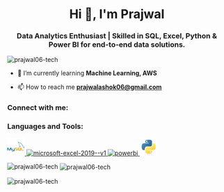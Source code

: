 <h1 align="center">Hi 👋, I'm Prajwal</h1>
<h3 align="center">Data Analytics Enthusiast | Skilled in SQL, Excel, Python & Power BI for end-to-end data solutions.</h3>

<p align="left"> <img src="https://komarev.com/ghpvc/?username=prajwal06-tech&label=Profile%20views&color=0e75b6&style=flat" alt="prajwal06-tech" /> </p>

- 🌱 I’m currently learning **Machine Learning, AWS**

- 📫 How to reach me **prajwalashok06@gmail.com**

<h3 align="left">Connect with me:</h3>
<p align="left">
</p>

<h3 align="left">Languages and Tools:</h3>
<p align="left"> 
  <a href="https://www.mysql.com/" target="_blank" rel="noreferrer"> 
    <img src="https://raw.githubusercontent.com/devicons/devicon/master/icons/mysql/mysql-original-wordmark.svg" alt="mysql" width="40" height="40"/> 
  </a> 
   <a href="https://www.microsoft.com/en-us/microsoft-365/excel" target="_blank" rel="noreferrer"> 
    <img width="48" height="48" src="https://img.icons8.com/color/48/microsoft-excel-2019--v1.png" alt="microsoft-excel-2019--v1"/> 
  </a> 
  <a href="https://powerbi.microsoft.com/" target="_blank" rel="noreferrer"> 
    <img src="https://upload.wikimedia.org/wikipedia/commons/c/cf/New_Power_BI_Logo.svg" alt="powerbi" width="40" height="40"/> 
  </a> 
  <a href="https://www.python.org" target="_blank" rel="noreferrer"> 
    <img src="https://raw.githubusercontent.com/devicons/devicon/master/icons/python/python-original.svg" alt="python" width="40" height="40"/> 
  </a> 
</p>

<p><img align="left" src="https://github-readme-stats.vercel.app/api/top-langs?username=prajwal06-tech&show_icons=true&locale=en&layout=compact" alt="prajwal06-tech" /></p>

<p>&nbsp;<img align="center" src="https://github-readme-stats.vercel.app/api?username=prajwal06-tech&show_icons=true&locale=en" alt="prajwal06-tech" /></p>

<p><img align="center" src="https://github-readme-streak-stats.herokuapp.com/?user=prajwal06-tech&" alt="prajwal06-tech" /></p>


<!--
**Prajwal06-tech/Prajwal06-tech** is a ✨ _special_ ✨ repository because its `README.md` (this file) appears on your GitHub profile.

Here are some ideas to get you started:

- 🔭 I’m currently working on ...
- 🌱 I’m currently learning ...
- 👯 I’m looking to collaborate on ...
- 🤔 I’m looking for help with ...
- 💬 Ask me about ...
- 📫 How to reach me: ...
- 😄 Pronouns: ...
- ⚡ Fun fact: ...
-->
